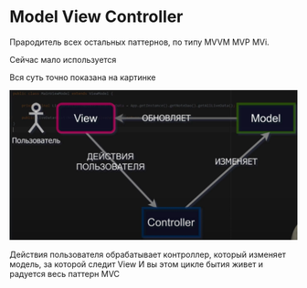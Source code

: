 # Model View Controller

Прародитель всех остальных паттернов, по типу MVVM MVP MVi.

Сейчас мало используется

Вся суть точно показана на картинке

![кто читает тот гигачад](images/mvc.png)

Действия пользователя обрабатывает контроллер, который изменяет модель, за которой следит View
И вы этом цикле бытия живет и радуется весь паттерн MVC